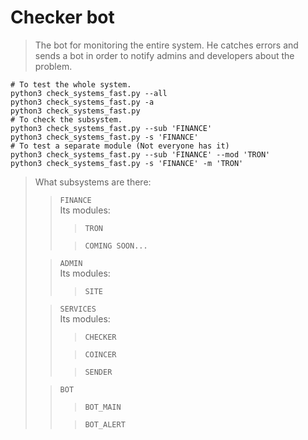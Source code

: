 Checker bot
====

> The bot for monitoring the entire system. He catches errors and sends a bot in order to
> notify admins and developers about the problem.

```shell
# To test the whole system.
python3 check_systems_fast.py --all
python3 check_systems_fast.py -a
python3 check_systems_fast.py 
# To check the subsystem.
python3 check_systems_fast.py --sub 'FINANCE'
python3 check_systems_fast.py -s 'FINANCE'
# To test a separate module (Not everyone has it)
python3 check_systems_fast.py --sub 'FINANCE' --mod 'TRON'
python3 check_systems_fast.py -s 'FINANCE' -m 'TRON'
```

> What subsystems are there:
>> `FINANCE` \
>> Its modules:
>>> `TRON`
>>
>>> `COMING SOON...`
> 
>> `ADMIN` \
>> Its modules:
>>> `SITE`
> 
>> `SERVICES` \
>> Its modules:
>>> `CHECKER`
>>
>>> `COINCER`
>>
>>> `SENDER`
>
>> `BOT`
>>> `BOT_MAIN`
>>
>>> `BOT_ALERT`
